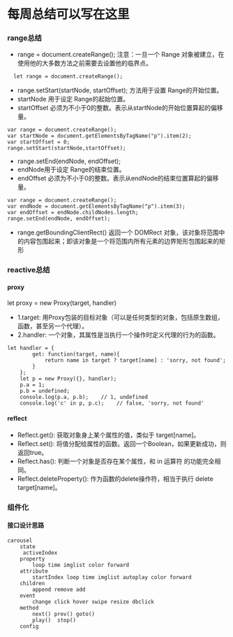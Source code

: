 # 每周总结可以写在这里

### range总结
- range = document.createRange();
注意：一旦一个 Range 对象被建立，在使用他的大多数方法之前需要去设置他的临界点。
```
  let range = document.createRange();
```
- range.setStart(startNode, startOffset); 方法用于设置 Range的开始位置。
- startNode 用于设定 Range的起始位置。
- startOffset 必须为不小于0的整数。表示从startNode的开始位置算起的偏移量。
```
var range = document.createRange();
var startNode = document.getElementsByTagName("p").item(2);
var startOffset = 0;
range.setStart(startNode,startOffset);
```

- range.setEnd(endNode, endOffset);
- endNode用于设定 Range的结束位置。
- endOffset 必须为不小于0的整数。表示从endNode的结束位置算起的偏移量。

```
var range = document.createRange();
var endNode = document.getElementsByTagName("p").item(3);
var endOffset = endNode.childNodes.length;
range.setEnd(endNode, endOffset);
```

- range.getBoundingClientRect() 返回一个 DOMRect 对象，该对象将范围中的内容包围起来；即该对象是一个将范围内所有元素的边界矩形包围起来的矩形


### reactive总结
#### proxy
let proxy = new Proxy(target, handler)
- 1.target: 用Proxy包装的目标对象（可以是任何类型的对象，包括原生数组，函数，甚至另一个代理）。
- 2.handler: 一个对象，其属性是当执行一个操作时定义代理的行为的函数。
```
let handler = {
        get: function(target, name){
            return name in target ? target[name] : 'sorry, not found';
        }
    };
    let p = new Proxy({}, handler);
    p.a = 1;
    p.b = undefined;
    console.log(p.a, p.b);    // 1, undefined
    console.log('c' in p, p.c);    // false, 'sorry, not found' 
```

#### reflect
- Reflect.get(): 获取对象身上某个属性的值，类似于 target[name]。
- Reflect.set(): 将值分配给属性的函数。返回一个Boolean，如果更新成功，则返回true。
- Reflect.has(): 判断一个对象是否存在某个属性，和 in 运算符 的功能完全相同。
- Reflect.deleteProperty(): 作为函数的delete操作符，相当于执行 delete target[name]。



### 组件化
#### 接口设计思路
```
carousel
    state
     activeIndex
    property
        loop time imglist color forward
    attribute
        startIndex loop time imglist autoplay color forward
    children
        append remove add
    event
        change click hover swipe resize dbclick
    method
        next() prev() goto()
        play()  stop()
    config
   ```
   